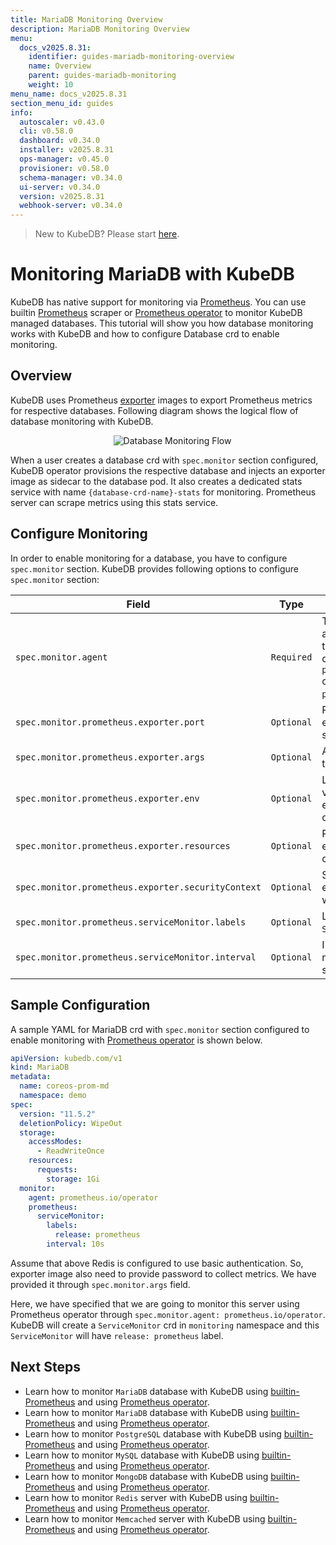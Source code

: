 ```yaml
---
title: MariaDB Monitoring Overview
description: MariaDB Monitoring Overview
menu:
  docs_v2025.8.31:
    identifier: guides-mariadb-monitoring-overview
    name: Overview
    parent: guides-mariadb-monitoring
    weight: 10
menu_name: docs_v2025.8.31
section_menu_id: guides
info:
  autoscaler: v0.43.0
  cli: v0.58.0
  dashboard: v0.34.0
  installer: v2025.8.31
  ops-manager: v0.45.0
  provisioner: v0.58.0
  schema-manager: v0.34.0
  ui-server: v0.34.0
  version: v2025.8.31
  webhook-server: v0.34.0
---
```


> New to KubeDB? Please start [here](/docs/v2025.8.31/README).

# Monitoring MariaDB with KubeDB

KubeDB has native support for monitoring via [Prometheus](https://prometheus.io/). You can use builtin [Prometheus](https://github.com/prometheus/prometheus) scraper or [Prometheus operator](https://github.com/prometheus-operator/prometheus-operator) to monitor KubeDB managed databases. This tutorial will show you how database monitoring works with KubeDB and how to configure Database crd to enable monitoring.

## Overview

KubeDB uses Prometheus [exporter](https://prometheus.io/docs/instrumenting/exporters/#databases) images to export Prometheus metrics for respective databases. Following diagram shows the logical flow of database monitoring with KubeDB.

<p align="center">
  <img alt="Database Monitoring Flow"  src="/docs/v2025.8.31/guides/mariadb/monitoring/overview/images/database-monitoring-overview.svg">
</p>

When a user creates a database crd with `spec.monitor` section configured, KubeDB operator provisions the respective database and injects an exporter image as sidecar to the database pod. It also creates a dedicated stats service with name `{database-crd-name}-stats` for monitoring. Prometheus server can scrape metrics using this stats service.

## Configure Monitoring

In order to enable monitoring for a database, you have to configure `spec.monitor` section. KubeDB provides following options to configure `spec.monitor` section:

|                Field                               |    Type    |                                                                                     Uses                                                       |
| -------------------------------------------------- | ---------- | ---------------------------------------------------------------------------------------------------------------------------------------------- |
| `spec.monitor.agent`                               | `Required` | Type of the monitoring agent that will be used to monitor this database. It can be `prometheus.io/builtin` or `prometheus.io/operator`. |
| `spec.monitor.prometheus.exporter.port`            | `Optional` | Port number where the exporter side car will serve metrics.                                                                                    |
| `spec.monitor.prometheus.exporter.args`            | `Optional` | Arguments to pass to the exporter sidecar.                                                                                                     |
| `spec.monitor.prometheus.exporter.env`             | `Optional` | List of environment variables to set in the exporter sidecar container.                                                                        |
| `spec.monitor.prometheus.exporter.resources`       | `Optional` | Resources required by exporter sidecar container.                                                                                              |
| `spec.monitor.prometheus.exporter.securityContext` | `Optional` | Security options the exporter should run with.                                                                                                 |
| `spec.monitor.prometheus.serviceMonitor.labels`    | `Optional` | Labels for `ServiceMonitor` crd.                                                                                                               |
| `spec.monitor.prometheus.serviceMonitor.interval`  | `Optional` | Interval at which metrics should be scraped.                                                                                                   |

## Sample Configuration

A sample YAML for MariaDB crd with `spec.monitor` section configured to enable monitoring with [Prometheus operator](https://github.com/prometheus-operator/prometheus-operator) is shown below.

```yaml
apiVersion: kubedb.com/v1
kind: MariaDB
metadata:
  name: coreos-prom-md
  namespace: demo
spec:
  version: "11.5.2"
  deletionPolicy: WipeOut
  storage:
    accessModes:
      - ReadWriteOnce
    resources:
      requests:
        storage: 1Gi
  monitor:
    agent: prometheus.io/operator
    prometheus:
      serviceMonitor:
        labels:
          release: prometheus
        interval: 10s
```

Assume that above Redis is configured to use basic authentication. So, exporter image also need to provide password to collect metrics. We have provided it through `spec.monitor.args` field.

Here, we have specified that we are going to monitor this server using Prometheus operator through `spec.monitor.agent: prometheus.io/operator`. KubeDB will create a `ServiceMonitor` crd in `monitoring` namespace and this `ServiceMonitor` will have `release: prometheus` label.

## Next Steps

- Learn how to monitor `MariaDB` database with KubeDB using [builtin-Prometheus](/docs/v2025.8.31/guides/mariadb/monitoring/builtin-prometheus) and using [Prometheus operator](/docs/v2025.8.31/guides/mariadb/monitoring/prometheus-operator).
- Learn how to monitor `MariaDB` database with KubeDB using [builtin-Prometheus](/docs/v2025.8.31/guides/elasticsearch/monitoring/using-builtin-prometheus) and using [Prometheus operator](/docs/v2025.8.31/guides/elasticsearch/monitoring/using-prometheus-operator).
- Learn how to monitor `PostgreSQL` database with KubeDB using [builtin-Prometheus](/docs/v2025.8.31/guides/postgres/monitoring/using-builtin-prometheus) and using [Prometheus operator](/docs/v2025.8.31/guides/postgres/monitoring/using-prometheus-operator).
- Learn how to monitor `MySQL` database with KubeDB using [builtin-Prometheus](/docs/v2025.8.31/guides/mysql/monitoring/builtin-prometheus/) and using [Prometheus operator](/docs/v2025.8.31/guides/mysql/monitoring/prometheus-operator/).
- Learn how to monitor `MongoDB` database with KubeDB using [builtin-Prometheus](/docs/v2025.8.31/guides/mongodb/monitoring/using-builtin-prometheus) and using [Prometheus operator](/docs/v2025.8.31/guides/mongodb/monitoring/using-prometheus-operator).
- Learn how to monitor `Redis` server with KubeDB using [builtin-Prometheus](/docs/v2025.8.31/guides/redis/monitoring/using-builtin-prometheus) and using [Prometheus operator](/docs/v2025.8.31/guides/redis/monitoring/using-prometheus-operator).
- Learn how to monitor `Memcached` server with KubeDB using [builtin-Prometheus](/docs/v2025.8.31/guides/memcached/monitoring/using-builtin-prometheus) and using [Prometheus operator](/docs/v2025.8.31/guides/memcached/monitoring/using-prometheus-operator).
